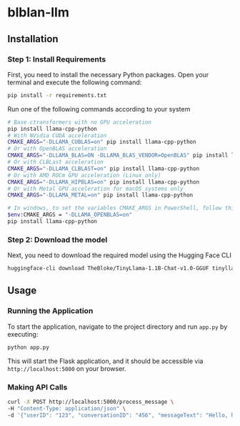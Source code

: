 # blblan-llm


## Installation

### Step 1: Install Requirements

First, you need to install the necessary Python packages. Open your terminal and execute the following command:

```bash
pip install -r requirements.txt
```

Run one of the following commands according to your system

```bash
# Base ctransformers with no GPU acceleration
pip install llama-cpp-python
# With NVidia CUDA acceleration
CMAKE_ARGS="-DLLAMA_CUBLAS=on" pip install llama-cpp-python
# Or with OpenBLAS acceleration
CMAKE_ARGS="-DLLAMA_BLAS=ON -DLLAMA_BLAS_VENDOR=OpenBLAS" pip install llama-cpp-python
# Or with CLBLast acceleration
CMAKE_ARGS="-DLLAMA_CLBLAST=on" pip install llama-cpp-python
# Or with AMD ROCm GPU acceleration (Linux only)
CMAKE_ARGS="-DLLAMA_HIPBLAS=on" pip install llama-cpp-python
# Or with Metal GPU acceleration for macOS systems only
CMAKE_ARGS="-DLLAMA_METAL=on" pip install llama-cpp-python

# In windows, to set the variables CMAKE_ARGS in PowerShell, follow this format; eg for NVidia CUDA:
$env:CMAKE_ARGS = "-DLLAMA_OPENBLAS=on"
pip install llama-cpp-python
```

### Step 2: Download the model

Next, you need to download the required model using the Hugging Face CLI

```bash
huggingface-cli download TheBloke/TinyLlama-1.1B-Chat-v1.0-GGUF tinyllama-1.1b-chat-v1.0.Q4_K_M.gguf --local-dir .models/ --local-dir-use-symlinks False
```

## Usage

### Running the Application

To start the application, navigate to the project directory and run `app.py` by executing:

```bash
python app.py
```
This will start the Flask application, and it should be accessible via `http://localhost:5000` on your browser.


### Making API Calls

```bash
curl -X POST http://localhost:5000/process_message \
-H "Content-Type: application/json" \
-d '{"userID": "123", "conversationID": "456", "messageText": "Hello, how are you?"}'
```
